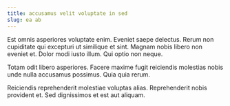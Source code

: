 ```yaml
---
title: accusamus velit voluptate in sed
slug: ea ab
---
```


Est omnis asperiores voluptate enim. Eveniet saepe delectus. Rerum non cupiditate qui excepturi ut similique et sint. Magnam nobis libero non eveniet et. Dolor modi iusto illum. Qui optio non neque.

Totam odit libero asperiores. Facere maxime fugit reiciendis molestias nobis unde nulla accusamus possimus. Quia quia rerum.

Reiciendis reprehenderit molestiae voluptas alias. Reprehenderit nobis provident et. Sed dignissimos et est aut aliquam.
